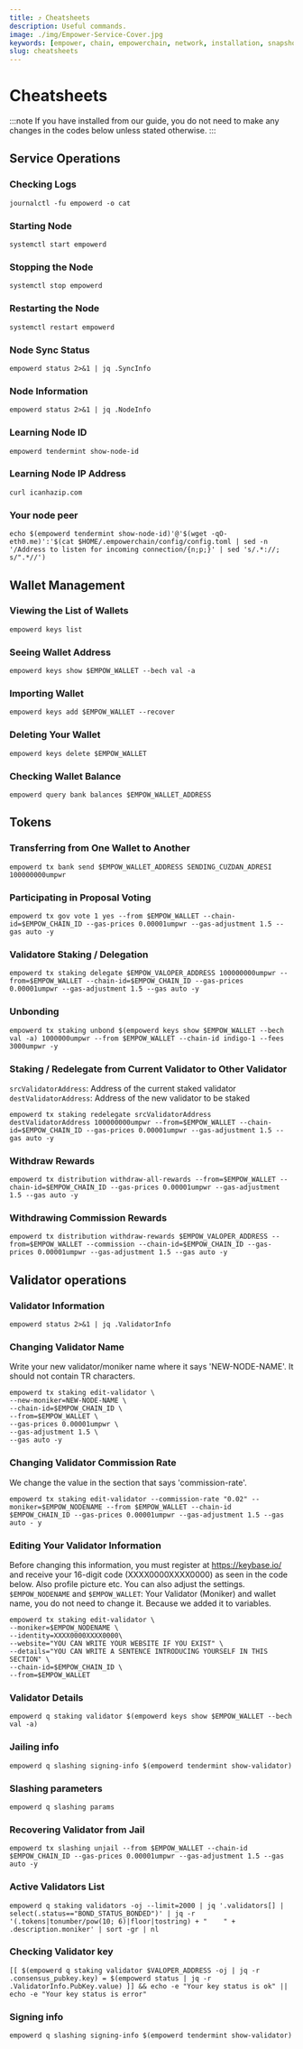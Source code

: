 ```yaml
---
title: ⤴️ Cheatsheets
description: Useful commands.
image: ./img/Empower-Service-Cover.jpg
keywords: [empower, chain, empowerchain, network, installation, snapshot, statesync, update]
slug: cheatsheets
---
```


# Cheatsheets 
:::note
If you have installed from our guide, you do not need to make any changes in the codes below unless stated otherwise.
:::

## Service Operations

### Checking Logs
```
journalctl -fu empowerd -o cat
```

### Starting Node
```
systemctl start empowerd
```

### Stopping the Node
```
systemctl stop empowerd
```

### Restarting the Node
```
systemctl restart empowerd
```

### Node Sync Status
```
empowerd status 2>&1 | jq .SyncInfo
```

### Node Information
```
empowerd status 2>&1 | jq .NodeInfo
```

### Learning Node ID
```
empowerd tendermint show-node-id
```

### Learning Node IP Address
```
curl icanhazip.com
```

### Your node peer
```
echo $(empowerd tendermint show-node-id)'@'$(wget -qO- eth0.me)':'$(cat $HOME/.empowerchain/config/config.toml | sed -n '/Address to listen for incoming connection/{n;p;}' | sed 's/.*://; s/".*//')
```

## Wallet Management

### Viewing the List of Wallets
```
empowerd keys list
```

### Seeing Wallet Address
```
empowerd keys show $EMPOW_WALLET --bech val -a
```

### Importing Wallet
```
empowerd keys add $EMPOW_WALLET --recover
```

### Deleting Your Wallet
```
empowerd keys delete $EMPOW_WALLET
```

### Checking Wallet Balance
```
empowerd query bank balances $EMPOW_WALLET_ADDRESS
```

## Tokens

### Transferring from One Wallet to Another
```
empowerd tx bank send $EMPOW_WALLET_ADDRESS SENDING_CUZDAN_ADRESI 100000000umpwr
```

### Participating in Proposal Voting
```
empowerd tx gov vote 1 yes --from $EMPOW_WALLET --chain-id=$EMPOW_CHAIN_ID --gas-prices 0.00001umpwr --gas-adjustment 1.5 --gas auto -y
```

### Validatore Staking / Delegation
```
empowerd tx staking delegate $EMPOW_VALOPER_ADDRESS 100000000umpwr --from=$EMPOW_WALLET --chain-id=$EMPOW_CHAIN_ID --gas-prices 0.00001umpwr --gas-adjustment 1.5 --gas auto -y
```
### Unbonding
```
empowerd tx staking unbond $(empowerd keys show $EMPOW_WALLET --bech val -a) 1000000umpwr --from $EMPOW_WALLET --chain-id indigo-1 --fees 3000umpwr -y
```

### Staking / Redelegate from Current Validator to Other Validator
`srcValidatorAddress`: Address of the current staked validator
`destValidatorAddress`: Address of the new validator to be staked
```
empowerd tx staking redelegate srcValidatorAddress destValidatorAddress 100000000umpwr --from=$EMPOW_WALLET --chain-id=$EMPOW_CHAIN_ID --gas-prices 0.00001umpwr --gas-adjustment 1.5 --gas auto -y
```

### Withdraw Rewards
```
empowerd tx distribution withdraw-all-rewards --from=$EMPOW_WALLET --chain-id=$EMPOW_CHAIN_ID --gas-prices 0.00001umpwr --gas-adjustment 1.5 --gas auto -y
```

### Withdrawing Commission Rewards

```
empowerd tx distribution withdraw-rewards $EMPOW_VALOPER_ADDRESS --from=$EMPOW_WALLET --commission --chain-id=$EMPOW_CHAIN_ID --gas-prices 0.00001umpwr --gas-adjustment 1.5 --gas auto -y
```

## Validator operations

### Validator Information
```
empowerd status 2>&1 | jq .ValidatorInfo
```

### Changing Validator Name
Write your new validator/moniker name where it says 'NEW-NODE-NAME'. It should not contain TR characters.
```
empowerd tx staking edit-validator \
--new-moniker=NEW-NODE-NAME \
--chain-id=$EMPOW_CHAIN_ID \
--from=$EMPOW_WALLET \
--gas-prices 0.00001umpwr \
--gas-adjustment 1.5 \
--gas auto -y
```

### Changing Validator Commission Rate
We change the value in the section that says 'commission-rate'.
```
empowerd tx staking edit-validator --commission-rate "0.02" --moniker=$EMPOW_NODENAME --from $EMPOW_WALLET --chain-id $EMPOW_CHAIN_ID --gas-prices 0.00001umpwr --gas-adjustment 1.5 --gas auto - y
```

### Editing Your Validator Information
Before changing this information, you must register at https://keybase.io/ and receive your 16-digit code (XXXX0000XXXX0000) as seen in the code below. Also profile picture etc. You can also adjust the settings.
`$EMPOW_NODENAME` and `$EMPOW_WALLET`: Your Validator (Moniker) and wallet name, you do not need to change it. Because we added it to variables.
```
empowerd tx staking edit-validator \
--moniker=$EMPOW_NODENAME \
--identity=XXXX0000XXXX0000\
--website="YOU CAN WRITE YOUR WEBSITE IF YOU EXIST" \
--details="YOU CAN WRITE A SENTENCE INTRODUCING YOURSELF IN THIS SECTION" \
--chain-id=$EMPOW_CHAIN_ID \
--from=$EMPOW_WALLET
```

### Validator Details
```
empowerd q staking validator $(empowerd keys show $EMPOW_WALLET --bech val -a)
```

### Jailing info
```
empowerd q slashing signing-info $(empowerd tendermint show-validator)
```

### Slashing parameters
```
empowerd q slashing params
```

### Recovering Validator from Jail
```
empowerd tx slashing unjail --from $EMPOW_WALLET --chain-id $EMPOW_CHAIN_ID --gas-prices 0.00001umpwr --gas-adjustment 1.5 --gas auto -y
```

### Active Validators List
```
empowerd q staking validators -oj --limit=2000 | jq '.validators[] | select(.status=="BOND_STATUS_BONDED")' | jq -r '(.tokens|tonumber/pow(10; 6)|floor|tostring) + " 	 " + .description.moniker' | sort -gr | nl
```

### Checking Validator key
```
[[ $(empowerd q staking validator $VALOPER_ADDRESS -oj | jq -r .consensus_pubkey.key) = $(empowerd status | jq -r .ValidatorInfo.PubKey.value) ]] && echo -e "Your key status is ok" || echo -e "Your key status is error"
```

### Signing info
```
empowerd q slashing signing-info $(empowerd tendermint show-validator)
```
